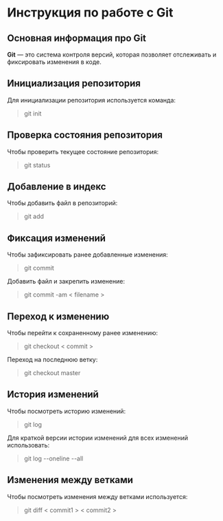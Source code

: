 # **Инструкция по работе с Git**

## Основная информация про Git

**Git** — это система контроля версий, которая позволяет отслеживать и фиксировать изменения в коде.

## Инициализация репозитория

Для инициализации репозитория используется команда:

> git init

## Проверка состояния репозитория

Чтобы проверить текущее состояние репозитория:

> git status

## Добавление в индекс

Чтобы добавить файл в репозиторий:

> git add

## Фиксация изменений

Чтобы зафиксировать ранее добавленные изменения:

> git commit

Добавить файл и закрепить изменение:

> git commit -am < filename >

## Переход к изменению

Чтобы перейти к сохраненному ранее изменению:
> git checkout  < commit >

Переход на последнюю ветку:
> git checkout master

## История изменений

Чтобы посмотреть историю изменений:
> git log

Для краткой версии истории изменений для всех изменений использовать:
> git log --oneline --all

## Изменения между ветками

Чтобы посмотреть изменения между ветками используется:
> git diff < commit1 > < commit2 >
